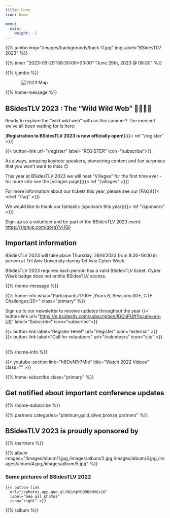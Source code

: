 ```yaml
---
title: Home
icon: home

menu:
  main:
    weight: -1
---
```


{{% jumbo img="/images/backgrounds/back-0.jpg" imgLabel="BSidesTLV 2023" %}}

{{% timer "2023-06-29T08:30:00+03:00" "June 29th, 2023 @ 08:30" %}}

{{% /jumbo %}}

<img src="/images/Map.gif" alt="2023 Map" style="margin:0px 50px">

{{% home-message %}}

## BSidesTLV 2023 : The “Wild Wild Web” 🤠👢🐎🤪

Ready to explore the “wild wild web” with us this summer?
The moment we’ve all been waiting for is here:

[**Registration to BSidesTLV 2023 is now officially open!**]({{< ref "/register" >}})

{{< button-link url="/register" label="REGISTER" icon="subscribe">}}


As always, amazing keynote speakers, pioneering content and fun surprises that you won’t want to miss 😉

This year at BSidesTLV 2023 we will host “Villages” for the first time ever - for more info see the [villages page]({{< ref "/villages" >}})

For more information about our tickets this year, please see our [FAQ]({{< relref "/faq" >}})

We would like to thank our fantastic [sponsors this year]({{< ref "/sponsors" >}})

Sign-up as a volunteer and be part of the BSidesTLV 2023 event: <https://signup.com/go/gYvHGjj>

## Important information

BSidesTLV 2023 will take place Thursday, 29/6/2023 from 8:30-19:00 in person at Tel Aviv University during Tel Aviv Cyber Week.

BSidesTLV 2023 requires each person has a valid BSidesTLV ticket. 
Cyber Week badge does not entitle BSidesTLV access.

{{% /home-message %}}

{{% home-info what="Participants:1700+ ,Years:8, Sessions:30+, CTF Challenges:20+" class="primary" %}}

<!-- Watching the event virtually? [Join our Slack!](https://slack.bsidestlv.com) -->

Sign up to our newsletter to receive updates throughout the year
{{< button-link url="https://e.bsidestlv.com/subscription/lGCnPUft?locale=en-US" label="Subscribe" icon="subscribe">}}

{{< button-link label="Register Here!" url="/register" icon="external" >}}
{{< button-link label="Call for volunteers" url="/volunteers" icon="site" >}}
&nbsp;
&nbsp;

{{% /home-info %}}

{{< youtube-section link="h8OeN7r7Mio" title="Watch 2022 Videos" class="" >}}

{{% home-subscribe  class="primary" %}}

## Get notified about important conference updates

{{% /home-subscribe %}}

{{% partners categories="platinum,gold,silver,bronze,partners" %}}
## BSidesTLV 2023 is proudly sponsored by
{{% /partners %}}

{{% album images="/images/album/1.jpg,/images/album/2.jpg,/images/album/3.jpg,/images/album/4.jpg,/images/album/5.jpg" %}}

### Some pictures of **BSidesTLV 2022**

    {{< button-link
      url="//photos.app.goo.gl/NCu6pYR9RBdNXGc16"
      label="See all photos"
      icon="right" >}}

{{% /album  %}}
